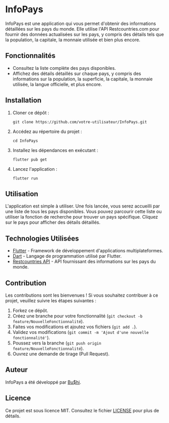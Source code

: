# InfoPays

InfoPays est une application qui vous permet d'obtenir des informations détaillées sur les pays du monde. Elle utilise l'API Restcountries.com pour fournir des données actualisées sur les pays, y compris des détails tels que la population, la capitale, la monnaie utilisée et bien plus encore.

## Fonctionnalités

- Consultez la liste complète des pays disponibles.
- Affichez des détails détaillés sur chaque pays, y compris des informations sur la population, la superficie, la capitale, la monnaie utilisée, la langue officielle, et plus encore.


## Installation

1. Cloner ce dépôt :
   ```
   git clone https://github.com/votre-utilisateur/InfoPays.git
   ```

2. Accédez au répertoire du projet :
   ```
   cd InfoPays
   ```

3. Installez les dépendances en exécutant :
   ```
   flutter pub get
   ```

4. Lancez l'application :
   ```
   flutter run
   ```

## Utilisation

L'application est simple à utiliser. Une fois lancée, vous serez accueilli par une liste de tous les pays disponibles. Vous pouvez parcourir cette liste ou utiliser la fonction de recherche pour trouver un pays spécifique. Cliquez sur le pays pour afficher des détails détaillés.

## Technologies Utilisées

- [Flutter](https://flutter.dev/) - Framework de développement d'applications multiplateformes.
- [Dart](https://dart.dev/) - Langage de programmation utilisé par Flutter.
- [Restcountries API](https://restcountries.com/) - API fournissant des informations sur les pays du monde.

## Contribution

Les contributions sont les bienvenues ! Si vous souhaitez contribuer à ce projet, veuillez suivre les étapes suivantes :

1. Forkez ce dépôt.
2. Créez une branche pour votre fonctionnalité (`git checkout -b feature/NouvelleFonctionnalité`).
3. Faites vos modifications et ajoutez vos fichiers (`git add .`).
4. Validez vos modifications (`git commit -m 'Ajout d'une nouvelle fonctionnalité'`).
5. Poussez vers la branche (`git push origin feature/NouvelleFonctionnalité`).
6. Ouvrez une demande de tirage (Pull Request).

## Auteur

InfoPays a été développé par [Bu$hi](https://github.com/Mrbushido19).

## Licence

Ce projet est sous licence MIT. Consultez le fichier [LICENSE](LICENSE) pour plus de détails.
